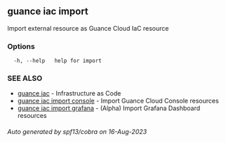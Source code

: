 ## guance iac import

Import external resource as Guance Cloud IaC resource

### Options

```
  -h, --help   help for import
```

### SEE ALSO

- [guance iac](guance_iac.md) - Infrastructure as Code
- [guance iac import console](guance_iac_import_console.md) - Import Guance Cloud Console resources
- [guance iac import grafana](guance_iac_import_grafana.md) - (Alpha) Import Grafana Dashboard resources

###### Auto generated by spf13/cobra on 16-Aug-2023
